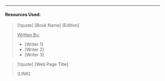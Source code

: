 
---
<h4>Resources Used:</h4>

>[!quote] [Book Name] [Edition]
>
><u>Written By:</u>
>
> - [Writer 1]
> - [Writer 2]
> - [Writer 3]
>

>[!quote] [Web Page Title]
>
>[LINK]

